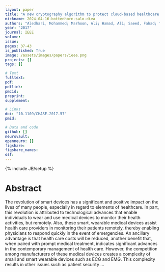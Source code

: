 ```yaml
---
layout: paper
title: "A new cryptography algorithm to protect cloud-based healthcare services"
nickname: 2024-04-16-bottenhorn-salo-diva
authors: "Aledhari, Mohammed; Marhoon, Ali; Hamad, Ali; Saeed, Fahad; "
year: "2017"
journal: IEEE
volume: 
issue:
pages: 37-43
is_published: True
image: /assets/images/papers/ieee.png
projects: []
tags: []

# Text
fulltext:
pdf:
pdflink:
pmcid:
preprint: 
supplement:

# Links
doi: "10.1109/CHASE.2017.57"
pmid:

# Data and code
github: []
neurovault:
openneuro: []
figshare:
figshare_names:
osf:
---
```

{% include JB/setup %}

# Abstract

The revolution of smart devices has a significant and positive impact on the lives of many people, especially in regard to elements of healthcare. In part, this revolution is attributed to technological advances that enable individuals to wear and use medical devices to monitor their health activities, but remotely. Also, these smart, wearable medical devices assist health care providers in monitoring their patients remotely, thereby enabling physicians to respond quickly in the event of emergencies. An ancillary advantage is that health care costs will be reduced, another benefit that, when paired with prompt medical treatment, indicates significant advances in the contemporary management of health care. However, the competition among manufacturers of these medical devices creates a complexity of small and smart wearable devices such as ECG and EMG. This complexity results in other issues such as patient security …

